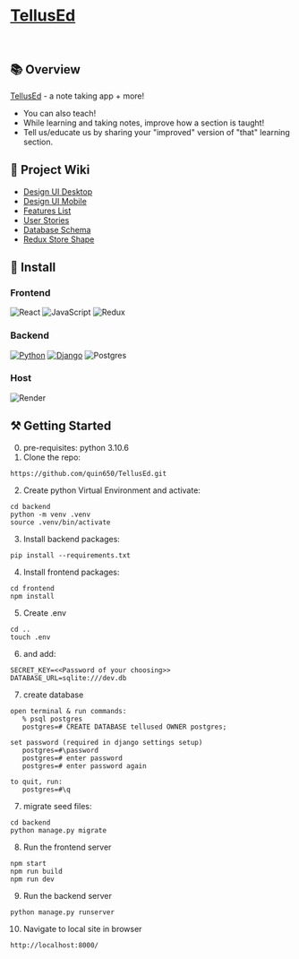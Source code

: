 # [TellusEd](https://tellused.com/)

<br>

## 📚 Overview

[TellusEd](https://tellused.com/) - a note taking app + more! <br />

- You can also teach!<br />
- While learning and taking notes, improve how a section is taught!<br />
- Tell us/educate us by sharing your "improved" version of "that" learning section.<br />

## 📔 Project Wiki

- [Design UI Desktop](https://github.com/quin650/TellusEd/wiki/Design-UI--Desktop)
- [Design UI Mobile](https://github.com/quin650/TellusEd/wiki/Design-UI--Mobile)
- [Features List](https://github.com/quin650/TellusEd/wiki/Features-List)
- [User Stories](https://github.com/quin650/TellusEd/wiki/User-Stories)
- [Database Schema](https://github.com/quin650/TellusEd/wiki/Database-Schema)
- [Redux Store Shape](https://github.com/quin650/TellusEd/wiki/Redux-Toolkit-Store)

## 💾 Install

### Frontend

![React](https://img.shields.io/badge/react-%2320232a.svg?logo=react&style=flat&logoColor=%2361DAFB)
![JavaScript](https://img.shields.io/badge/javascript-%23323330.svg?logo=javascript&style=flat&logoColor=%23F7DF1E)
![Redux](https://img.shields.io/badge/redux-%23593d88.svg?logo=redux&style=flat&logoColor=white)

### Backend

[![Python](https://img.shields.io/badge/-Python-F9DC3E.svg?logo=python&style=flat)](https://www.python.org/)
[![Django](https://img.shields.io/badge/-Django-092E20.svg?logo=django&style=flat)](https://www.djangoproject.com/)
![Postgres](https://img.shields.io/badge/postgres-%23316192.svg?logo=postgresql&style=flat&logoColor=white)

### Host

![Render](https://img.shields.io/badge/render-%4351e8.svg?logo=sqlite&style=flat&logoColor=white)

## ⚒️ Getting Started

0. pre-requisites:
   python 3.10.6
1. Clone the repo:

```
https://github.com/quin650/TellusEd.git
```

2. Create python Virtual Environment and activate:

```
cd backend
python -m venv .venv
source .venv/bin/activate
```

3. Install backend packages:

```
pip install --requirements.txt
```

4. Install frontend packages:

```
cd frontend
npm install
```

5. Create .env

```
cd ..
touch .env
```

6. and add:

```
SECRET_KEY=<<Password of your choosing>>
DATABASE_URL=sqlite:///dev.db
```

7. create database

```
open terminal & run commands:
   % psql postgres
   postgres=# CREATE DATABASE tellused OWNER postgres;

set password (required in django settings setup)
   postgres=#\password
   postgres=# enter password
   postgres=# enter password again

to quit, run:
   postgres=#\q
```

7. migrate seed files:

```
cd backend
python manage.py migrate
```

8. Run the frontend server

```
npm start
npm run build
npm run dev
```

9. Run the backend server

```
python manage.py runserver
```

10. Navigate to local site in browser

```
http://localhost:8000/
```
